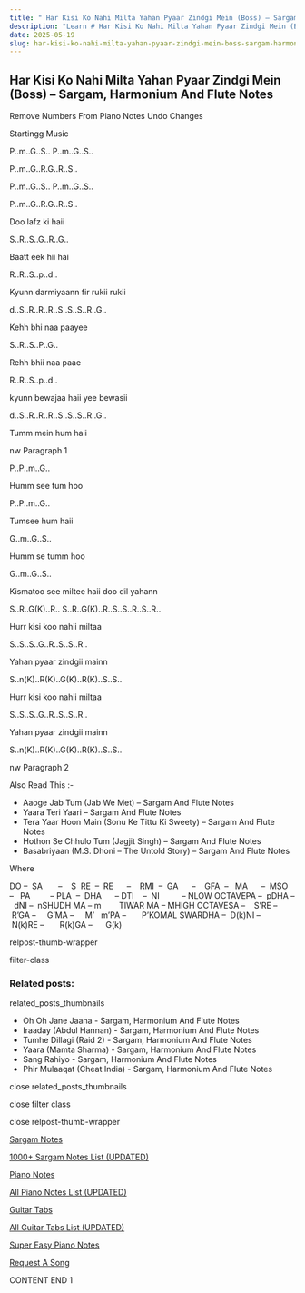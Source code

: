 ```yaml
---
title: " Har Kisi Ko Nahi Milta Yahan Pyaar Zindgi Mein (Boss) – Sargam, Harmonium And Flute Notes"
description: "Learn # Har Kisi Ko Nahi Milta Yahan Pyaar Zindgi Mein (Boss) notes, sargam, harmonium notations and flute notes. Easy step-by-step tutorial for beginners."
date: 2025-05-19
slug: har-kisi-ko-nahi-milta-yahan-pyaar-zindgi-mein-boss-sargam-harmonium-and-flute-notes
---
```


## Har Kisi Ko Nahi Milta Yahan Pyaar Zindgi Mein (Boss) – Sargam, Harmonium And Flute Notes

Remove Numbers From Piano Notes
Undo Changes

Startingg Music

P..m..G..S.. P..m..G..S..

P..m..G..R.G..R..S..

P..m..G..S.. P..m..G..S..

P..m..G..R.G..R..S..

Doo lafz ki haii

S..R..S..G..R..G..

Baatt eek hii hai

R..R..S..p..d..

Kyunn darmiyaann fir rukii rukii

d..S..R..R..R..S..S..S..R..G..

Kehh bhi naa paayee

S..R..S..P..G..

Rehh bhii naa paae

R..R..S..p..d..

kyunn bewajaa haii yee bewasii

d..S..R..R..R..S..S..S..R..G..

Tumm mein hum haii

nw Paragraph 1

P..P..m..G..

Humm see tum hoo

P..P..m..G..

Tumsee hum haii

G..m..G..S..

Humm se tumm hoo

G..m..G..S..

Kismatoo see miltee haii doo dil yahann

S..R..G(K)..R.. S..R..G(K)..R..S..S..R..S..R..

Hurr kisi koo nahii miltaa

S..S..S..G..R..S..S..R..

Yahan pyaar zindgii mainn

S..n(K)..R(K)..G(K)..R(K)..S..S..

Hurr kisi koo nahii miltaa

S..S..S..G..R..S..S..R..

Yahan pyaar zindgii mainn

S..n(K)..R(K)..G(K)..R(K)..S..S..

nw Paragraph 2

Also Read This :-

- Aaoge Jab Tum (Jab We Met) – Sargam And Flute Notes
- Yaara Teri Yaari – Sargam And Flute Notes
- Tera Yaar Hoon Main (Sonu Ke Tittu Ki Sweety) – Sargam And Flute Notes
- Hothon Se Chhulo Tum (Jagjit Singh) – Sargam And Flute Notes
- Basabriyaan (M.S. Dhoni – The Untold Story) – Sargam And Flute Notes

Where

DO –  SA       –    S  RE  –  RE      –    RMI  –  GA      –    GFA  –   MA      –  MSO  –   PA         – PLA  –  DHA      – DTI    –  NI          – NLOW OCTAVEPA –  pDHA –  dNI –  nSHUDH MA – m        TIWAR MA – MHIGH OCTAVESA –    S’RE –     R’GA –     G’MA –     M’   m’PA –       P’KOMAL SWARDHA –  D(k)NI –       N(k)RE –       R(k)GA –      G(k)

relpost-thumb-wrapper

filter-class

### Related posts:

related_posts_thumbnails

- Oh Oh Jane Jaana - Sargam, Harmonium And Flute Notes
- Iraaday (Abdul Hannan) - Sargam, Harmonium And Flute Notes
- Tumhe Dillagi (Raid 2) - Sargam, Harmonium And Flute Notes
- Yaara (Mamta Sharma) - Sargam, Harmonium And Flute Notes
- Sang Rahiyo - Sargam, Harmonium And Flute Notes
- Phir Mulaaqat (Cheat India) - Sargam, Harmonium And Flute Notes

close related_posts_thumbnails

close filter class

close relpost-thumb-wrapper

[Sargam Notes](/sargam-notes.html)

[1000+ Sargam Notes List (UPDATED)](/all-songs-list-sargam-notes.html)

[Piano Notes](/piano-notes.html)

[All Piano Notes List (UPDATED)](/all-songs-list-piano-notes.html)

[Guitar Tabs](/guitar-tabs.html)

[All Guitar Tabs List (UPDATED)](/all-songs-list-guitar-tabs.html)

[Super Easy Piano Notes](https://studywall.in/)

[Request A Song](/request-a-song.html)

CONTENT END 1
